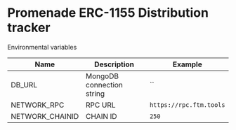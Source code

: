 # Promenade ERC-1155 Distribution tracker

Environmental variables

| Name             | Description               | Example                                      |
| ---------------- | ------------------------- | -------------------------------------------- |
| DB_URL           | MongoDB connection string | ``                      |
| NETWORK_RPC      | RPC URL                   | `https://rpc.ftm.tools`                      |
| NETWORK_CHAINID  | CHAIN ID                  | `250`                                        |


